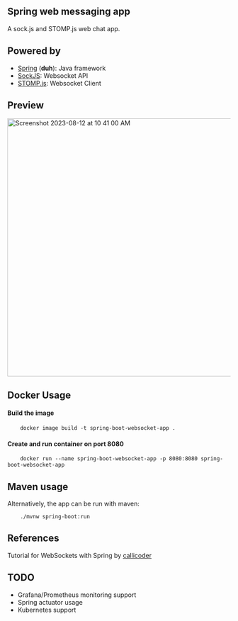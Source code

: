 
## Spring web messaging app

A sock.js and STOMP.js web chat app.
## Powered by

- [Spring](https://spring.io) (**duh**): Java framework
- [SockJS](https://github.com/sockjs/sockjs-client): Websocket API
- [STOMP.js](https://github.com/stomp-js/stompjs): Websocket Client

## Preview

<img width="583" alt="Screenshot 2023-08-12 at 10 41 00 AM" src="https://github.com/Taha-Chaudhry/spring-web-messaging-app/assets/46199675/ae8854fa-574d-497c-bb80-e3c823a3821b">



## Docker Usage

#### Build the image

```
    docker image build -t spring-boot-websocket-app .
```

#### Create and run container on port 8080

```
    docker run --name spring-boot-websocket-app -p 8080:8080 spring-boot-websocket-app
```


## Maven usage
Alternatively, the app can be run with maven:
```
    ./mvnw spring-boot:run
```

## References

Tutorial for WebSockets with Spring by [callicoder](https://www.callicoder.com/spring-boot-websocket-chat-example/)

## TODO
- Grafana/Prometheus monitoring support
- Spring actuator usage
- Kubernetes support
